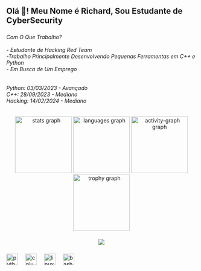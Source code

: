 <h2 align="left">Olá 👋! Meu Nome é Richard, Sou Estudante de CyberSecurity</h2>

###

<h6 align="left">Com O Que Trabalho?<br><br>- Estudante de Hacking Red Team<br>-Trabalho Principalmente Desenvolvendo Pequenas Ferramentas em C++ e Python<br>- Em Busca de Um Emprego</h6>

###

<h6 align="left">Python: 03/03/2023 - Avançado<br>C++: 28/09/2023 - Mediano<br>Hacking: 14/02/2024 - Mediano</h6>

###

<div align="center">
  <img src="https://github-readme-stats.vercel.app/api?username=ChaoticOfChaos&hide_title=false&hide_rank=true&show_icons=true&include_all_commits=true&count_private=false&disable_animations=false&theme=github_dark&locale=pt-br&hide_border=false" height="150" alt="stats graph"  />
  <img src="https://github-readme-stats.vercel.app/api/top-langs?username=ChaoticOfChaos&locale=pt-br&hide_title=false&layout=compact&card_width=320&langs_count=5&theme=github_dark&hide_border=true" height="150" alt="languages graph"  />
  <img src="https://github-readme-activity-graph.vercel.app/graph?username=ChaoticOfChaos&theme=github-dark&area=false&hide_border=true&hide_title=false" height="150" alt="activity-graph graph"  />
  <img src="https://github-profile-trophy.vercel.app?username=ChaoticOfChaos&theme=darkhub" height="150" alt="trophy graph"  />
</div>

###

<div align="center">
  <img src="https://profile-counter.glitch.me/ChaoticOfChaos/count.svg?"  />
</div>

###

<div align="left">
  <img src="https://cdn.jsdelivr.net/gh/devicons/devicon/icons/python/python-original.svg" height="30" alt="python logo"  />
  <img width="12" />
  <img src="https://cdn.jsdelivr.net/gh/devicons/devicon/icons/cplusplus/cplusplus-original.svg" height="30" alt="cplusplus logo"  />
  <img width="12" />
  <img src="https://cdn.jsdelivr.net/gh/devicons/devicon/icons/linux/linux-original.svg" height="30" alt="linux logo"  />
  <img width="12" />
  <img src="https://cdn.jsdelivr.net/gh/devicons/devicon/icons/bash/bash-original.svg" height="30" alt="bash logo"  />
</div>

###
